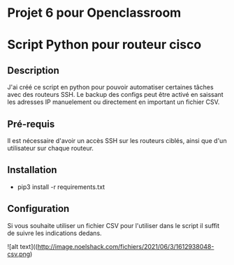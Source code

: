 # Projet 6 pour Openclassroom


# __Script Python pour routeur cisco__


## Description

J'ai créé ce script en python pour pouvoir automatiser certaines tâches avec des routeurs SSH. Le backup des configs peut être activé en saissant les adresses IP manuelement ou directement en important un fichier CSV.

## Pré-requis
Il est nécessaire d'avoir un accès SSH sur les routeurs ciblés, ainsi que d'un utilisateur sur chaque routeur.

## Installation
* pip3 install -r requirements.txt

## Configuration

Si vous souhaite utiliser un fichier CSV pour l'utiliser dans le script il suffit de suivre les indications dedans.

![alt text]((http://image.noelshack.com/fichiers/2021/06/3/1612938048-csv.png)





